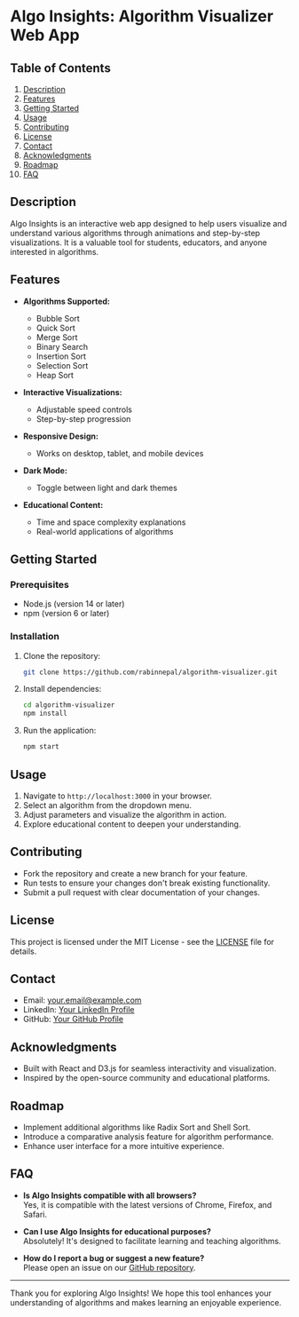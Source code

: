 # Algo Insights: Algorithm Visualizer Web App

## Table of Contents

1. [Description](#description)
2. [Features](#features)
3. [Getting Started](#getting-started)
4. [Usage](#usage)
5. [Contributing](#contributing)
6. [License](#license)
7. [Contact](#contact)
8. [Acknowledgments](#acknowledgments)
9. [Roadmap](#roadmap)
10. [FAQ](#faq)

## Description

Algo Insights is an interactive web app designed to help users visualize and understand various algorithms through animations and step-by-step visualizations. It is a valuable tool for students, educators, and anyone interested in algorithms.

## Features

- **Algorithms Supported:**

  - Bubble Sort
  - Quick Sort
  - Merge Sort
  - Binary Search
  - Insertion Sort
  - Selection Sort
  - Heap Sort

- **Interactive Visualizations:**

  - Adjustable speed controls
  - Step-by-step progression

- **Responsive Design:**

  - Works on desktop, tablet, and mobile devices

- **Dark Mode:**

  - Toggle between light and dark themes

- **Educational Content:**
  - Time and space complexity explanations
  - Real-world applications of algorithms

## Getting Started

### Prerequisites

- Node.js (version 14 or later)
- npm (version 6 or later)

### Installation

1. Clone the repository:

   ```bash
   git clone https://github.com/rabinnepal/algorithm-visualizer.git
   ```

2. Install dependencies:

   ```bash
   cd algorithm-visualizer
   npm install
   ```

3. Run the application:

   ```bash
   npm start
   ```

## Usage

1. Navigate to `http://localhost:3000` in your browser.
2. Select an algorithm from the dropdown menu.
3. Adjust parameters and visualize the algorithm in action.
4. Explore educational content to deepen your understanding.

## Contributing

- Fork the repository and create a new branch for your feature.
- Run tests to ensure your changes don't break existing functionality.
- Submit a pull request with clear documentation of your changes.

## License

This project is licensed under the MIT License - see the [LICENSE](LICENSE) file for details.

## Contact

- Email: your.email@example.com
- LinkedIn: [Your LinkedIn Profile](https://www.linkedin.com/in/rabinnepal)
- GitHub: [Your GitHub Profile](https://github.com/rabinnepal)

## Acknowledgments

- Built with React and D3.js for seamless interactivity and visualization.
- Inspired by the open-source community and educational platforms.

## Roadmap

- Implement additional algorithms like Radix Sort and Shell Sort.
- Introduce a comparative analysis feature for algorithm performance.
- Enhance user interface for a more intuitive experience.

## FAQ

- **Is Algo Insights compatible with all browsers?**  
  Yes, it is compatible with the latest versions of Chrome, Firefox, and Safari.

- **Can I use Algo Insights for educational purposes?**  
  Absolutely! It's designed to facilitate learning and teaching algorithms.

- **How do I report a bug or suggest a new feature?**  
  Please open an issue on our [GitHub repository](https://github.com/rabinnepal/algorithm-visualizer/issues).

---

Thank you for exploring Algo Insights! We hope this tool enhances your understanding of algorithms and makes learning an enjoyable experience.
